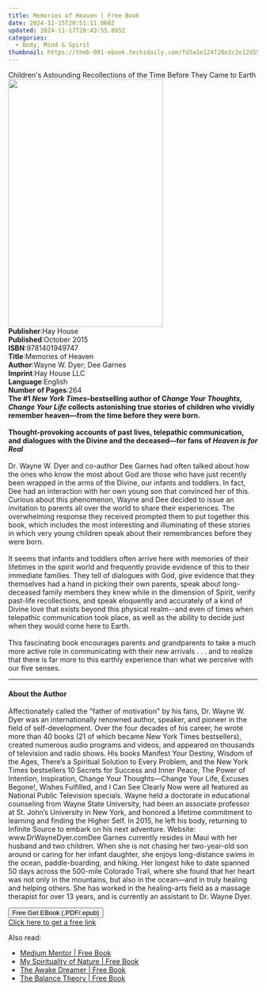 ```yaml
---
title: Memories of Heaven | Free Book
date: 2024-11-15T20:51:11.068Z
updated: 2024-11-17T20:43:55.895Z
categories:
  - Body, Mind & Spirit
thumbnail: https://thmb-001-ebook.techidaily.com/fd3a1e124f20e3c2e12d55251b2132e14bd4ffe72ee1e2156692758b8158a7d7.jpg
---
```

<main id="book-container">
  <div class="flex flex-col">
    <div class="book-brief flex-1 py-6 px-4 sm:p-6 md:py-10 md:px-8">
      <!-- brief-->
      <div class="book-brief-main">
        Children's Astounding Recollections of the Time Before They Came to
        Earth
      </div>
    </div>
    <div
      class="book-meta-info flex-1 grid gap-4 col-start-1 col-end-3 row-start-1 sm:mb-6 sm:grid-cols-4 lg:gap-6 lg:col-start-2 lg:row-end-6 lg:row-span-6 lg:mb-0"
    >
      <div
        class="book-meta-info-left place-content-center mt-4 p-4 text-sm leading-6 col-start-2 col-span-2 dark:text-slate-400"
      >
        <img
          class="w-full h-500 object-cover rounded-lg sm:h-255 sm:col-span-2 lg:col-span-full"
          src="https://img-001-ebook.techidaily.com/fc3354bcd71b890777a19450999fbc2a69b49b072fc53fddfbc25afdd3c555ae.jpg"
          alt=""
          width="312"
          height="500"
        />
      </div>
      <div
        class="book-meta-info-right mt-2 col-start-1 row-start-2 col-span-3 self-center"
      >
        <!-- meta data  -->
        <div class="flex flex-col px-4 md:px-8">
          <div class="flex-1">
            <strong>Publisher</strong>:<span class="px-2">Hay House</span>
          </div>
          <div class="flex-1">
            <strong>Published</strong>:<span class="px-2">October 2015</span>
          </div>
          <div class="flex-1">
            <strong>ISBN</strong>:<span class="px-2">9781401949747</span>
          </div>
          <div class="flex-1">
            <strong>Title</strong>:<span class="px-2">Memories of Heaven</span>
          </div>
          <div class="flex-1">
            <strong>Author</strong>:<span class="px-2"
              >Wayne W. Dyer; Dee Garnes</span
            >
          </div>
          <div class="flex-1">
            <strong>Imprint</strong>:<span class="px-2">Hay House LLC</span>
          </div>
          <div class="flex-1">
            <strong>Language</strong>:<span class="px-2">English</span>
          </div>
          <div class="flex-1">
            <strong>Number of Pages</strong>:<span class="px-2">264</span>
          </div>
        </div>
      </div>
    </div>
    <div class="book-description flex-1 py-6 px-4 sm:p-6 md:py-10 md:px-8">
      <div class="book-description-main">
        <div accordion-content="" id="description">
          <b
            >The #1 <i>New York Times</i>–bestselling author of C<i
              >hange Your Thoughts, Change Your Life </i
            >collects astonishing true stories of children who vividly remember
            heaven—from the time before they were born.</b
          ><br />
          <b></b><br />
          <b
            >Thought-provoking accounts of past lives, telepathic communication,
            and dialogues with the Divine and the deceased—for fans of
            <i>Heaven is for Real</i></b
          ><br /><br />
          Dr. Wayne W. Dyer&nbsp;and co-author&nbsp;Dee Garnes&nbsp;had often
          talked about how the ones who know the most about God are those who
          have just recently been wrapped in the arms of the Divine, our infants
          and toddlers. In fact, Dee had an interaction with her own young son
          that convinced her of this. Curious about this phenomenon, Wayne and
          Dee decided to issue an invitation to parents all over the world to
          share their experiences. The overwhelming response they received
          prompted them to put together this book, which includes the most
          interesting and illuminating of these stories in which very young
          children speak about their remembrances before they were born.<br /><br />
          It seems that infants and toddlers often arrive here with memories of
          their lifetimes in the spirit world and frequently provide evidence of
          this to their immediate families. They tell of dialogues with God,
          give evidence that they themselves had a hand in picking their own
          parents, speak about long-deceased family members they knew while in
          the dimension of Spirit, verify past-life recollections, and speak
          eloquently and accurately of a kind of Divine love that exists beyond
          this physical realm--and even of times when telepathic communication
          took place, as well as the ability to decide just when they would come
          here to Earth.<br /><br />
          This fascinating book encourages parents and grandparents to take a
          much more active role in communicating with their new arrivals . . .
          and to realize that there is far more to this earthly experience than
          what we perceive with our five senses.
        </div>
        <div class="accordion-fader"></div>
      </div>
    </div>
    <div class="book-excerpts flex-1 py-6 px-4 sm:p-6 md:py-10 md:px-8">
      <!-- excerpts-->
      <div class="book-excerpts-main">
        <hr />
        <h4 class="placeholder placeholder-heading">
          <span>About the Author</span>
        </h4>
        <p>
          Affectionately called the "father of motivation" by his fans, Dr.
          Wayne W. Dyer was an internationally renowned author, speaker, and
          pioneer in the field of self-development. Over the four decades of his
          career, he wrote more than 40 books (21 of which became New York Times
          bestsellers), created numerous audio programs and videos, and appeared
          on thousands of television and radio shows. His books Manifest Your
          Destiny, Wisdom of the Ages, There’s a Spiritual Solution to Every
          Problem, and the New York Times bestsellers 10 Secrets for Success and
          Inner Peace, The Power of Intention, Inspiration, Change Your
          Thoughts—Change Your Life, Excuses Begone!, Wishes Fulfilled, and I
          Can See Clearly Now were all featured as National Public Television
          specials. Wayne held a doctorate in educational counseling from Wayne
          State University, had been an associate professor at St. John’s
          University in New York, and honored a lifetime commitment to learning
          and finding the Higher Self. In 2015, he left his body, returning to
          Infinite Source to embark on his next adventure. Website:
          www.DrWayneDyer.comDee Garnes currently resides in Maui with her
          husband and two children. When she is not chasing her two-year-old son
          around or caring for her infant daughter, she enjoys long-distance
          swims in the ocean, paddle-boarding, and hiking. Her longest hike to
          date spanned 50 days across the 500-mile Colorado Trail, where she
          found that her heart was not only in the mountains, but also in the
          ocean—and in truly healing and helping others. She has worked in the
          healing-arts field as a massage therapist for over 13 years, and is
          currently an assistant to Dr. Wayne Dyer.
        </p>
      </div>
    </div>
    <div
      class="book-about-author flex-1 py-6 px-4 sm:p-6 md:py-10 md:px-8"
    ></div>
    <div class="book-free-get flex-1 py-6 px-4 sm:p-6 md:py-10 md:px-8">
      <button
        id="btn-free-get"
        class="bg-blue-500 hover:bg-blue-700 text-white font-bold py-2 px-4 rounded"
      >
        Free Get EBook (.PDF/.epub)
      </button>
      <div id="countdown-display" class="px-2 text-lg mt-2"></div>
      <a
        id="free-link"
        class="hidden bg-blue-500 hover:bg-blue-700 text-white font-bold py-2 px-4 rounded"
        href="https://www.ebooks.com/en-us/book/96316657/memories-of-heaven/wayne-w-dyer/"
        target="_blank"
        >Click here to get a free link</a
      >
    </div>
    <script>
      let countdownTime = 0;
      let countdownInterval = null;
      document
        .getElementById('btn-free-get')
        .addEventListener('click', startCountdown);
      function startCountdown() {
        countdownTime = new Date().getTime() + 60000 * 3;
        countdownInterval = setInterval(updateCountdown, 1000);
        document.getElementById('btn-free-get').disabled = true;
        document
          .getElementById('btn-free-get')
          .classList.add('bg-gray-500', 'cursor-not-allowed');
      }
      function updateCountdown() {
        let currentTime = new Date().getTime();
        let timeLeft = countdownTime - currentTime;
        let secondsLeft = Math.floor(timeLeft / 1000);
        document.getElementById('countdown-display').innerHTML =
          `Remaining time: ${secondsLeft} seconds.`;
        if (secondsLeft <= 0) {
          clearInterval(countdownInterval);
          document.getElementById('btn-free-get').classList.add('hidden');
          document.getElementById('free-link').classList.remove('hidden');
          document.getElementById('countdown-display').innerHTML = '';
        }
      }
    </script>
  </div>
</main>

<ins class="adsbygoogle"
      style="display:block"
      data-ad-client="ca-pub-7571918770474297"
      data-ad-slot="8358498916"
      data-ad-format="auto"
      data-full-width-responsive="true"></ins>
    

<span class="atpl-alsoreadstyle">Also read:</span>
<div><ul>
<li><a href="https://novels-ebooks.techidaily.com/210502927-9781608687640-medium-mentor/"><u>Medium Mentor | Free Book</u></a></li>
<li><a href="https://novels-ebooks.techidaily.com/210502506-9781639038947-my-spirituality-of-nature/"><u>My Spirituality of Nature | Free Book</u></a></li>
<li><a href="https://novels-ebooks.techidaily.com/210503027-9781612834788-the-awake-dreamer/"><u>The Awake Dreamer | Free Book</u></a></li>
<li><a href="https://novels-ebooks.techidaily.com/210502694-9780645139242-the-balance-theory/"><u>The Balance Theory | Free Book</u></a></li>
</ul></div>

